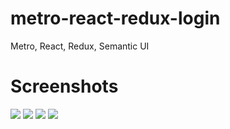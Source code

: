 # metro-react-redux-login

Metro, React, Redux, Semantic UI

# Screenshots

<img src="https://raw.githubusercontent.com/enestasdemir/metro-react-redux-login/master/ss/1.png" />
<img src="https://raw.githubusercontent.com/enestasdemir/metro-react-redux-login/master/ss/2.png" />
<img src="https://raw.githubusercontent.com/enestasdemir/metro-react-redux-login/master/ss/3.png" />
<img src="https://raw.githubusercontent.com/enestasdemir/metro-react-redux-login/master/ss/4.png" />
